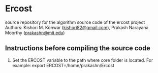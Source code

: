 # Ercost

source repository for the algorithm source code of the ercost project
Authors: Kishori M. Konwar (kishori82@gmail.com), Prakash Narayana Moorthy (prakashn@mit.edu)



Instructions before compiling the source code
--------------------------------------------
1.  Set the ERCOST variable to the path where core folder is located.
    For  example: export ERCOST=/home/prakashn/Ercost
